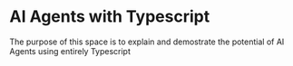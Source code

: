 # AI Agents with Typescript

The purpose of this space is to explain and demostrate the potential of AI Agents using entirely Typescript

##

